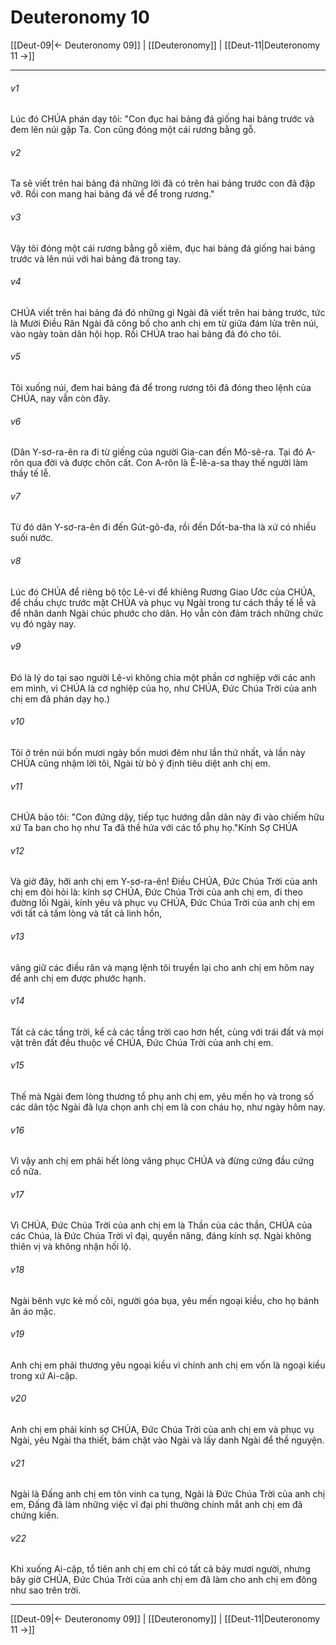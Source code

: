 # Deuteronomy 10

[[Deut-09|← Deuteronomy 09]] | [[Deuteronomy]] | [[Deut-11|Deuteronomy 11 →]]
***



###### v1 
Lúc đó CHÚA phán dạy tôi: "Con đục hai bảng đá giống hai bảng trước và đem lên núi gặp Ta. Con cũng đóng một cái rương bằng gỗ. 

###### v2 
Ta sẽ viết trên hai bảng đá những lời đã có trên hai bảng trước con đã đập vỡ. Rồi con mang hai bảng đá về để trong rương." 

###### v3 
Vậy tôi đóng một cái rương bằng gỗ xiêm, đục hai bảng đá giống hai bảng trước và lên núi với hai bảng đá trong tay. 

###### v4 
CHÚA viết trên hai bảng đá đó những gì Ngài đã viết trên hai bảng trước, tức là Mười Điều Răn Ngài đã công bố cho anh chị em từ giữa đám lửa trên núi, vào ngày toàn dân hội họp. Rồi CHÚA trao hai bảng đá đó cho tôi. 

###### v5 
Tôi xuống núi, đem hai bảng đá để trong rương tôi đã đóng theo lệnh của CHÚA, nay vẫn còn đây. 

###### v6 
(Dân Y-sơ-ra-ên ra đi từ giếng của người Gia-can đến Mô-sê-ra. Tại đó A-rôn qua đời và được chôn cất. Con A-rôn là Ê-lê-a-sa thay thế người làm thầy tế lễ. 

###### v7 
Từ đó dân Y-sơ-ra-ên đi đến Gút-gô-đa, rồi đến Dốt-ba-tha là xứ có nhiều suối nước. 

###### v8 
Lúc đó CHÚA để riêng bộ tộc Lê-vi để khiêng Rương Giao Ước của CHÚA, để chầu chực trước mặt CHÚA và phục vụ Ngài trong tư cách thầy tế lễ và để nhân danh Ngài chúc phước cho dân. Họ vẫn còn đảm trách những chức vụ đó ngày nay. 

###### v9 
Đó là lý do tại sao người Lê-vi không chia một phần cơ nghiệp với các anh em mình, vì CHÚA là cơ nghiệp của họ, như CHÚA, Đức Chúa Trời của anh chị em đã phán dạy họ.) 

###### v10 
Tôi ở trên núi bốn mươi ngày bốn mươi đêm như lần thứ nhất, và lần này CHÚA cũng nhậm lời tôi, Ngài từ bỏ ý định tiêu diệt anh chị em. 

###### v11 
CHÚA bảo tôi: "Con đứng dậy, tiếp tục hướng dẫn dân này đi vào chiếm hữu xứ Ta ban cho họ như Ta đã thề hứa với các tổ phụ họ."Kính Sợ CHÚA 

###### v12 
Và giờ đây, hỡi anh chị em Y-sơ-ra-ên! Điều CHÚA, Đức Chúa Trời của anh chị em đòi hỏi là: kính sợ CHÚA, Đức Chúa Trời của anh chị em, đi theo đường lối Ngài, kính yêu và phục vụ CHÚA, Đức Chúa Trời của anh chị em với tất cả tấm lòng và tất cả linh hồn, 

###### v13 
vâng giữ các điều răn và mạng lệnh tôi truyền lại cho anh chị em hôm nay để anh chị em được phước hạnh. 

###### v14 
Tất cả các tầng trời, kể cả các tầng trời cao hơn hết, cùng với trái đất và mọi vật trên đất đều thuộc về CHÚA, Đức Chúa Trời của anh chị em. 

###### v15 
Thế mà Ngài đem lòng thương tổ phụ anh chị em, yêu mến họ và trong số các dân tộc Ngài đã lựa chọn anh chị em là con cháu họ, như ngày hôm nay. 

###### v16 
Vì vậy anh chị em phải hết lòng vâng phục CHÚA và đừng cứng đầu cứng cổ nữa. 

###### v17 
Vì CHÚA, Đức Chúa Trời của anh chị em là Thần của các thần, CHÚA của các Chúa, là Đức Chúa Trời vĩ đại, quyền năng, đáng kính sợ. Ngài không thiên vị và không nhận hối lộ. 

###### v18 
Ngài bênh vực kẻ mồ côi, người góa bụa, yêu mến ngoại kiều, cho họ bánh ăn áo mặc. 

###### v19 
Anh chị em phải thương yêu ngoại kiều vì chính anh chị em vốn là ngoại kiều trong xứ Ai-cập. 

###### v20 
Anh chị em phải kính sợ CHÚA, Đức Chúa Trời của anh chị em và phục vụ Ngài, yêu Ngài tha thiết, bám chặt vào Ngài và lấy danh Ngài để thề nguyện. 

###### v21 
Ngài là Đấng anh chị em tôn vinh ca tụng, Ngài là Đức Chúa Trời của anh chị em, Đấng đã làm những việc vĩ đại phi thường chính mắt anh chị em đã chứng kiến. 

###### v22 
Khi xuống Ai-cập, tổ tiên anh chị em chỉ có tất cả bảy mươi người, nhưng bây giờ CHÚA, Đức Chúa Trời của anh chị em đã làm cho anh chị em đông như sao trên trời.

***
[[Deut-09|← Deuteronomy 09]] | [[Deuteronomy]] | [[Deut-11|Deuteronomy 11 →]]
